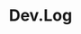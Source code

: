 ---
layout: tag-list
type: tag

title: Dev.Log
slug: devlog
category: develop
sidebar: true
description: >
 Posts about development Logs. 
---